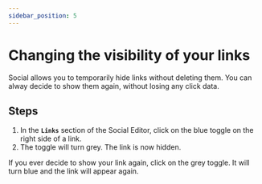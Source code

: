 ```yaml
---
sidebar_position: 5
---
```


# Changing the visibility of your links

Social allows you to temporarily hide links without deleting them. You can alway decide to show them again, without losing any click data.

## Steps

1. In the **`Links`** section of the Social Editor, click on the blue toggle on the right side of a link.
2. The toggle will turn grey. The link is now hidden.

If you ever decide to show your link again, click on the grey toggle. It will turn blue and the link will appear again.
